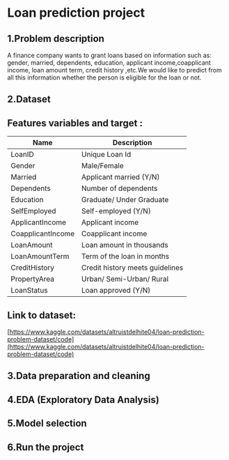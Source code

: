 # Loan prediction project
## 1.Problem description
A finance company wants to grant loans based on information such as: gender, married, dependents, education, applicant income,coapplicant income, loan amount term,
credit history ,etc.We would like to predict from all this information whether the person is eligible for the loan or not.
## 2.Dataset 

## Features variables and target :
|Name|Description|
|---|---|
LoanID|Unique Loan Id|
Gender|Male/Female|
Married|Applicant married (Y/N)|
Dependents|Number of dependents|
Education|Graduate/ Under Graduate|
SelfEmployed|Self-employed (Y/N)|
ApplicantIncome|Applicant income|
CoapplicantIncome|Coapplicant income|
LoanAmount|Loan amount in thousands|
LoanAmountTerm|Term of the loan in months|
CreditHistory|Credit history meets guidelines|
PropertyArea|Urban/ Semi-Urban/ Rural|
LoanStatus|Loan approved (Y/N) |
## Link to dataset:
[https://www.kaggle.com/datasets/altruistdelhite04/loan-prediction-problem-dataset/code](https://www.kaggle.com/datasets/altruistdelhite04/loan-prediction-problem-dataset/code)

## 3.Data preparation and cleaning

## 4.EDA (Exploratory Data Analysis)
## 5.Model selection
## 6.Run the project
